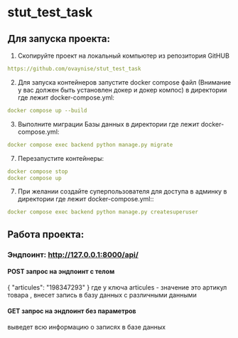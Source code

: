 # stut_test_task

## Для запуска проекта:

1. Скопируйте проект на локальный компьютер из репозитория GitHUB
```yaml
https://github.com/ovaynise/stut_test_task
```

2. Для запуска контейнеров запустите docker compose файл 
(Внимание у вас должен быть установлен докер и докер компос)
в директории где лежит docker-compose.yml:
```yaml
docker compose up --build
```
3. Выполните миграции Базы данных в директории где лежит docker-compose.yml:
```yaml
docker compose exec backend python manage.py migrate
```
7. Перезапустите контейнеры:
```yaml
docker compose stop
docker compose up
```
7. При желании создайте суперпользователя для доступа
в админку в директории где лежит docker-compose.yml::
```yaml
docker compose exec backend python manage.py createsuperuser
```
## Работа проекта:

### Эндпоинт: http://127.0.0.1:8000/api/

#### POST запрос на эндпоинт с телом
{
  "articules": "198347293"
}
где у ключа articules - значение это артикул товара , внесет запись
в базу данных с различными данными

#### GET запрос на эндпоинт без параметров
выведет всю информацию о записях в базе данных
